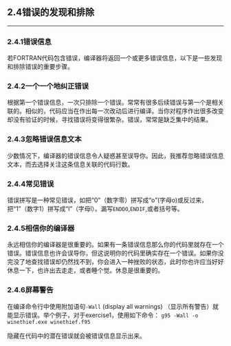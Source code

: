 ## 2.4错误的发现和排除
---- 
### 2.4.1错误信息
若FORTRAN代码包含错误，编译器将返回一个或更多错误信息，以下是一些发现和排除错误的重要步骤。
### 2.4.2一个一个地纠正错误
根据第一个错误信息，一次只排除一个错误。常常有很多后续错误与第一个是相关联的。相似的，代码应当在作出每一次改动后进行编译。当你对程序作出很多改变却没有验证的时候，寻找错误将变得很繁杂。错误，常常是缺乏集中的结果。
### 2.4.3忽略错误信息文本
少数情况下，编译器的错误信息令人疑惑甚至误导你。因此，我推荐忽略错误信息文本，而去选择关注这条信息关联的代码行数。
### 2.4.4常见错误
错误拼写是一种常见错误，如把“0”（数字零）拼写成“o”(字母o)或反过来，把“1”（数字1）拼写成“l”（字母l）。漏写`ENDDO`,`ENDIF`,或者括号等。
### 2.4.5相信你的编译器
永远相信你的编译器是很重要的。如果有一条错误信息那么你的代码里就存在一个错误。错误信息也许会误导你，但这说明你的代码里确实存在一个错误。如果你没完没了地查找错误却仍然找不到，你会进入一种挫败的状态，此时你也许应当好好休息一下，也许出去走走，或者睡个觉。休息是很重要的。
### 2.4.6屏幕警告
在编译命令行中使用附加语句`-Wall` (display all warnings) （显示所有警告）就能显示错误。举个例子，对于exercise1，使用如下命令：
`g95 -Wall -o winethief.exe winethief.f95`  

隐藏在代码中的潜在错误就会被错误信息显示出来。

